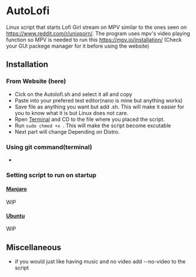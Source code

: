 # AutoLofi
Linux script that starts Lofi Girl stream on MPV similar to the ones seen on https://www.reddit.com/r/unixporn/.
The program uses mpv's video playing function so MPV is needed to run this https://mpv.io/installation/ (Check your GUI packege manager for it before using the website)


## Installation

### From Website (here)

- Cick on the Autolofi.sh and select it all and copy 
- Paste into your prefered test editor(nano is mine but anything works)
- Save file as anything you want but add .sh. This will make it easier for you to know what it is but Linux does not care.
- Rpen [Terminal](https://help.ubuntu.com/community/UsingTheTerminal) and CD to the file where you placed the script. 
- Run `sudo chmod +x `.  This will make the script become excutable
- Next part will change Depending on Distro.

### Using git command(terminal)
-
### Setting script to run on startup
#### [ Manjaro ](https://www.fosslinux.com/2264/how-to-add-startup-programs-in-manjaro-linux-17.htm)
WIP 

#### [ Ubuntu ](https://help.ubuntu.com/stable/ubuntu-help/startup-applications.html.en)
WIP

## Miscellaneous
- if you would just like having music and no video add --no-video to the script
